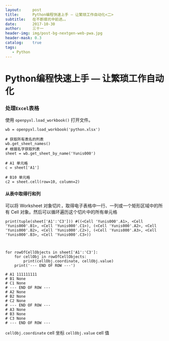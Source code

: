 ```yaml
---
layout:     post
title:      Python编程快速上手 — 让繁琐工作自动化<二>
subtitle:   在不断填坑中前进。。
date:       2017-10-30
author:     三十一
header-img: img/post-bg-nextgen-web-pwa.jpg
header-mask: 0.3
catalog:    true
tags:
   - Python
---
```


# Python编程快速上手 — 让繁琐工作自动化

### 处理`Excel`表格

使用 `openpyxl.load_workbook()` 打开文件。


```
wb = openpyxl.load_workbook('python.xlsx')

# 获取所有表名的列表
wb.get_sheet_names()
# 根据名字获取列表
sheet = wb.get_sheet_by_name('Yunis000')

# A1 单元格
c = sheet['A1']

# B10 单元格
c2 = sheet.cell(row=10, column=2)
```

#### 从表中取得行和列

可以将 Worksheet 对象切片，取得电子表格中一行、一列或一个矩形区域中的所有 Cell 对象。然后可以循环遍历这个切片中的所有单元格



```
print(tuple(sheet['A1':'C3'])) #((<Cell 'Yunis000'.A1>, <Cell 'Yunis000'.B1>, <Cell 'Yunis000'.C1>), (<Cell 'Yunis000'.A2>, <Cell 'Yunis000'.B2>, <Cell 'Yunis000'.C2>), (<Cell 'Yunis000'.A3>, <Cell 'Yunis000'.B3>, <Cell 'Yunis000'.C3>))



for rowOfCellObjects in sheet['A1':'C3']:
    for cellObj in rowOfCellObjects:
        print(cellObj.coordinate, cellObj.value)
    print('--- END OF ROW ---')

# A1 111111111
# B1 None
# C1 None
# --- END OF ROW ---
# A2 None
# B2 None
# C2 None
# --- END OF ROW ---
# A3 None
# B3 None
# C3 None
# --- END OF ROW ---
```

`cellObj.coordinate` cell 坐标
`cellObj.value` cell 值


